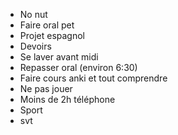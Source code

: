 - No nut
- Faire oral pet
- Projet espagnol
- Devoirs 
- Se laver avant midi
- Repasser oral  (environ 6:30)
- Faire cours anki et tout comprendre 
- Ne pas jouer
- Moins de 2h téléphone
- Sport 
- svt 
